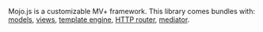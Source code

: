 Mojo.js is a customizable MV+ framework. This library comes bundles with: 
[models](/classdojo/mojo-models), [views](/classdojo/mojo-views), [template engine](/classdojo/paperclip.js),
[HTTP router](/classdojo/kubrik.js), [mediator](/classdojo/mediocre.js).
